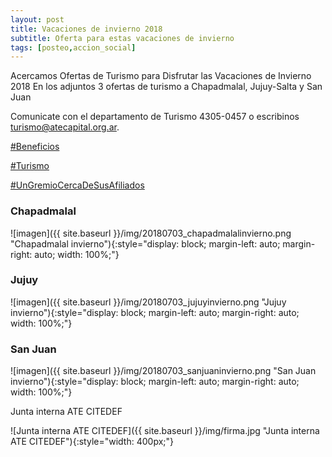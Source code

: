 ```yaml
---
layout: post
title: Vacaciones de invierno 2018
subtitle: Oferta para estas vacaciones de invierno
tags: [posteo,accion_social]
---
```




Acercamos Ofertas de Turismo para Disfrutar las Vacaciones de Invierno 2018
En los adjuntos 3 ofertas  de turismo a Chapadmalal, Jujuy-Salta y San Juan

Comunicate con el departamento de Turismo 4305-0457 o escribinos
[turismo@atecapital.org.ar](mailto:turismo@atecapital.org.ar).

[#Beneficios](https://twitter.com/hashtag/Beneficios)

[#Turismo](https://twitter.com/hashtag/Turismo)

[#UnGremioCercaDeSusAfiliados](https://twitter.com/hashtag/UnGremioCercaDeSusAfiliados)


### Chapadmalal

![imagen]({{ site.baseurl }}/img/20180703_chapadmalalinvierno.png "Chapadmalal invierno"){:style="display: block; margin-left: auto; margin-right: auto; width: 100%;"}

### Jujuy

![imagen]({{ site.baseurl }}/img/20180703_jujuyinvierno.png "Jujuy invierno"){:style="display: block; margin-left: auto; margin-right: auto; width: 100%;"}

### San Juan

![imagen]({{ site.baseurl }}/img/20180703_sanjuaninvierno.png "San Juan invierno"){:style="display: block; margin-left: auto; margin-right: auto; width: 100%;"}



Junta interna ATE CITEDEF

![Junta interna ATE CITEDEF]({{ site.baseurl }}/img/firma.jpg "Junta interna ATE CITEDEF"){:style="width: 400px;"}
